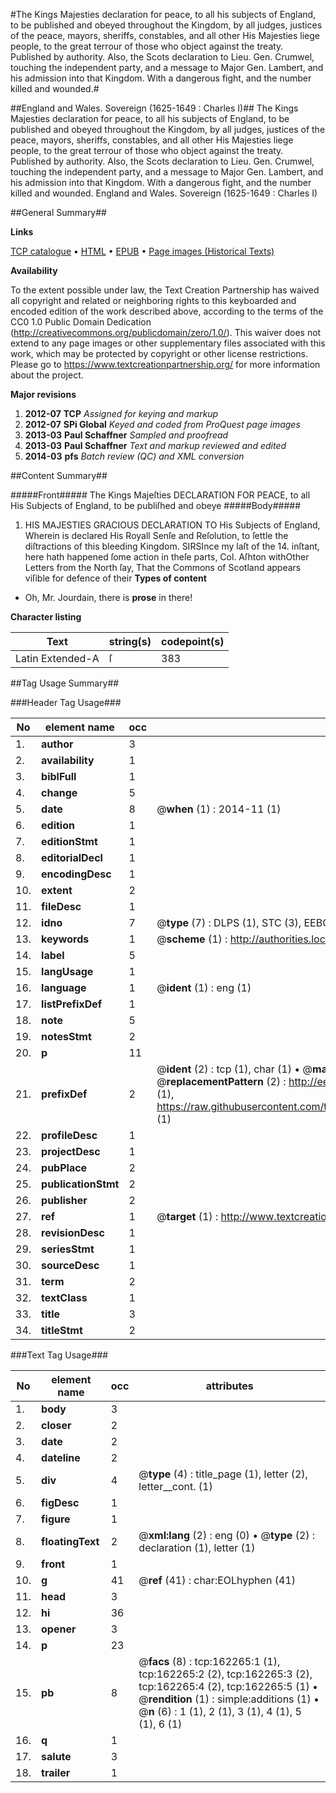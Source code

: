 #The Kings Majesties declaration for peace, to all his subjects of England, to be published and obeyed throughout the Kingdom, by all judges, justices of the peace, mayors, sheriffs, constables, and all other His Majesties liege people, to the great terrour of those who object against the treaty. Published by authority. Also, the Scots declaration to Lieu. Gen. Crumwel, touching the independent party, and a message to Major Gen. Lambert, and his admission into that Kingdom. With a dangerous fight, and the number killed and wounded.#

##England and Wales. Sovereign (1625-1649 : Charles I)##
The Kings Majesties declaration for peace, to all his subjects of England, to be published and obeyed throughout the Kingdom, by all judges, justices of the peace, mayors, sheriffs, constables, and all other His Majesties liege people, to the great terrour of those who object against the treaty. Published by authority. Also, the Scots declaration to Lieu. Gen. Crumwel, touching the independent party, and a message to Major Gen. Lambert, and his admission into that Kingdom. With a dangerous fight, and the number killed and wounded.
England and Wales. Sovereign (1625-1649 : Charles I)

##General Summary##

**Links**

[TCP catalogue](http://www.ota.ox.ac.uk/tcp/)  • 
[HTML](http://tei.it.ox.ac.uk/tcp/Texts-HTML/free/A78/A78702.html)  • 
[EPUB](http://tei.it.ox.ac.uk/tcp/Texts-EPUB/free/A78/A78702.epub) • 
[Page images (Historical Texts)](https://historicaltexts.jisc.ac.uk/eebo-99864612e)

**Availability**

To the extent possible under law, the Text Creation Partnership has waived all copyright and related or neighboring rights to this keyboarded and encoded edition of the work described above, according to the terms of the CC0 1.0 Public Domain Dedication (http://creativecommons.org/publicdomain/zero/1.0/). This waiver does not extend to any page images or other supplementary files associated with this work, which may be protected by copyright or other license restrictions. Please go to https://www.textcreationpartnership.org/ for more information about the project.

**Major revisions**

1. __2012-07__ __TCP__ *Assigned for keying and markup*
1. __2012-07__ __SPi Global__ *Keyed and coded from ProQuest page images*
1. __2013-03__ __Paul Schaffner__ *Sampled and proofread*
1. __2013-03__ __Paul Schaffner__ *Text and markup reviewed and edited*
1. __2014-03__ __pfs__ *Batch review (QC) and XML conversion*

##Content Summary##

#####Front#####
The Kings Majeſties DECLARATION FOR PEACE, to all His Subjects of England, to be publiſhed and obeye
#####Body#####

1. HIS MAJESTIES GRACIOUS DECLARATION TO His Subjects of England, Wherein is declared His Royall Senſe and Reſolution, to ſettle the diſtractions of this bleeding Kingdom.
SIRSInce my laſt of the 14. inſtant, here hath happened ſome action in theſe parts, Col. Aſhton withOther Letters from the North ſay, That the Commons of Scotland appears viſible for defence of their 
**Types of content**

  * Oh, Mr. Jourdain, there is **prose** in there!

**Character listing**


|Text|string(s)|codepoint(s)|
|---|---|---|
|Latin Extended-A|ſ|383|

##Tag Usage Summary##

###Header Tag Usage###

|No|element name|occ|attributes|
|---|---|---|---|
|1.|__author__|3||
|2.|__availability__|1||
|3.|__biblFull__|1||
|4.|__change__|5||
|5.|__date__|8| @__when__ (1) : 2014-11 (1)|
|6.|__edition__|1||
|7.|__editionStmt__|1||
|8.|__editorialDecl__|1||
|9.|__encodingDesc__|1||
|10.|__extent__|2||
|11.|__fileDesc__|1||
|12.|__idno__|7| @__type__ (7) : DLPS (1), STC (3), EEBO-CITATION (1), PROQUEST (1), VID (1)|
|13.|__keywords__|1| @__scheme__ (1) : http://authorities.loc.gov/ (1)|
|14.|__label__|5||
|15.|__langUsage__|1||
|16.|__language__|1| @__ident__ (1) : eng (1)|
|17.|__listPrefixDef__|1||
|18.|__note__|5||
|19.|__notesStmt__|2||
|20.|__p__|11||
|21.|__prefixDef__|2| @__ident__ (2) : tcp (1), char (1)  •  @__matchPattern__ (2) : ([0-9\-]+):([0-9IVX]+) (1), (.+) (1)  •  @__replacementPattern__ (2) : http://eebo.chadwyck.com/downloadtiff?vid=$1&page=$2 (1), https://raw.githubusercontent.com/textcreationpartnership/Texts/master/tcpchars.xml#$1 (1)|
|22.|__profileDesc__|1||
|23.|__projectDesc__|1||
|24.|__pubPlace__|2||
|25.|__publicationStmt__|2||
|26.|__publisher__|2||
|27.|__ref__|1| @__target__ (1) : http://www.textcreationpartnership.org/docs/. (1)|
|28.|__revisionDesc__|1||
|29.|__seriesStmt__|1||
|30.|__sourceDesc__|1||
|31.|__term__|2||
|32.|__textClass__|1||
|33.|__title__|3||
|34.|__titleStmt__|2||


###Text Tag Usage###

|No|element name|occ|attributes|
|---|---|---|---|
|1.|__body__|3||
|2.|__closer__|2||
|3.|__date__|2||
|4.|__dateline__|2||
|5.|__div__|4| @__type__ (4) : title_page (1), letter (2), letter__cont. (1)|
|6.|__figDesc__|1||
|7.|__figure__|1||
|8.|__floatingText__|2| @__xml:lang__ (2) : eng (0)  •  @__type__ (2) : declaration (1), letter (1)|
|9.|__front__|1||
|10.|__g__|41| @__ref__ (41) : char:EOLhyphen (41)|
|11.|__head__|3||
|12.|__hi__|36||
|13.|__opener__|3||
|14.|__p__|23||
|15.|__pb__|8| @__facs__ (8) : tcp:162265:1 (1), tcp:162265:2 (2), tcp:162265:3 (2), tcp:162265:4 (2), tcp:162265:5 (1)  •  @__rendition__ (1) : simple:additions (1)  •  @__n__ (6) : 1 (1), 2 (1), 3 (1), 4 (1), 5 (1), 6 (1)|
|16.|__q__|1||
|17.|__salute__|3||
|18.|__trailer__|1||
